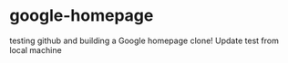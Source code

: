 # google-homepage
testing github and building a Google homepage clone!
Update test from local machine
